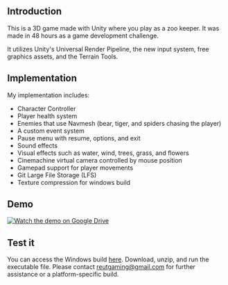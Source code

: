 ## Introduction
This is a 3D game made with Unity where you play as a zoo keeper.  It was made in 48 hours as a game development challenge.

It utilizes Unity's Universal Render Pipeline, the new input system, free graphics assets, and the Terrain Tools.

## Implementation

My implementation includes:
- Character Controller 
- Player health system
- Enemies that use Navmesh (bear, tiger, and spiders chasing the player)
- A custom event system
- Pause menu with resume, options, and exit
- Sound effects
- Visual effects such as water, wind, trees, grass, and flowers
- Cinemachine virtual camera controlled by mouse position
- Gamepad support for player movements
- Git Large File Storage (LFS) 
- Texture compression for windows build 

## Demo 
[![Watch the demo on Google Drive](https://drive.google.com/thumbnail?id=12TJWBnMiSsh5zkZ1RWYGA_oznLCUrAsV&sz=w1200-h675)](https://drive.google.com/file/d/12TJWBnMiSsh5zkZ1RWYGA_oznLCUrAsV/view?usp=sharing)

## Test it
You can access the Windows build [here](windows%20build.zip). Download, unzip, and run the executable file. Please contact reutgaming@gmail.com for further assistance or a platform-specific build.
